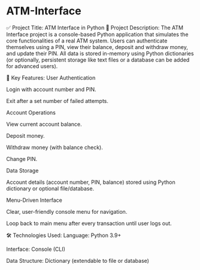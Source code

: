 # ATM-Interface
✅ Project Title: ATM Interface in Python
🧾 Project Description:
The ATM Interface project is a console-based Python application that simulates the core functionalities of a real ATM system. Users can authenticate themselves using a PIN, view their balance, deposit and withdraw money, and update their PIN. All data is stored in-memory using Python dictionaries (or optionally, persistent storage like text files or a database can be added for advanced users).

🎯 Key Features:
User Authentication

Login with account number and PIN.

Exit after a set number of failed attempts.

Account Operations

View current account balance.

Deposit money.

Withdraw money (with balance check).

Change PIN.

Data Storage

Account details (account number, PIN, balance) stored using Python dictionary or optional file/database.

Menu-Driven Interface

Clear, user-friendly console menu for navigation.

Loop back to main menu after every transaction until user logs out.

🛠️ Technologies Used:
Language: Python 3.9+

Interface: Console (CLI)

Data Structure: Dictionary (extendable to file or database)
